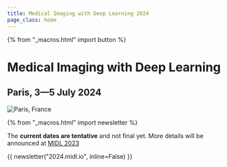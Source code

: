 ```yaml
---
title: Medical Imaging with Deep Learning 2024
page_class: home
---
```

{% from "_macros.html" import button %}
# Medical Imaging with Deep Learning
## Paris, 3—5 July 2024
<p class="primary-photo centered">
    <img alt="Paris, France" src="/images/paris_small.jpeg">
</p>

{% from "_macros.html" import newsletter %}

The **current dates are tentative** and not final yet. More details will be announced at [MIDL 2023](https://2023.midl.io)

{{ newsletter("2024.midl.io", inline=False) }}
